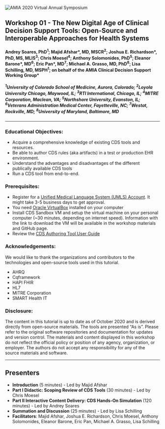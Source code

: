 ![AMIA 2020 Virtual Annual Symposium](https://www.amia.org/sites/default/files/AMIA%202020%20Virtual%20Annual%20Symposium_Webpage%20header_1172x240.jpg)
## Workshop 01 - The New Digital Age of Clinical Decision Support Tools: Open-Source and Interoperable Approaches for Health Systems
#### Andrey Soares, PhD<sup>1</sup>; Majid Afshar*, MD, MSCR<sup>2</sup>; Joshua E. Richardson*, PhD, MS, MLIS<sup>3</sup>; Chris Moesel<sup>4</sup>; Anthony Solomonides, PhD<sup>5</sup>; Eleanor Barone*, MD<sup>6</sup>; Eric Pan*, MD<sup>7</sup>; Michael A. Grasso, MD, PhD<sup>8</sup>; Lisa Schilling, MD, MSPH<sup>1</sup>; on behalf of the AMIA Clinical Decision Support Working Group*
##### <sup>1</sup>University of Colorado School of Medicine, Aurora, Colorado; <sup>2</sup>Loyola University Chicago, Maywood, IL; <sup>3</sup>RTI International, Chicago, IL; <sup>4</sup>MITRE Corporation, Maclean, VA; <sup>5</sup>Northshore University, Evanston, IL; <sup>6</sup>Veterans Administration Medical Center, Fayetteville, NC; <sup>7</sup>Westat, Rockville, MD; <sup>8</sup>University of Maryland, Baltimore, MD
<hr>
 
### Educational Objectives:
- Acquire a comprehensive knowledge of existing CDS tools and resources.
- Be able to author CDS rules (aka artifacts)  in a test or production EHR environment.
- Understand the advantages and disadvantages of the different publically available CDS tools
- Run a CDS tool from end-to-end.
### Prerequisites:
- Register for a [Unified Medical Language System (UMLS) Account](https://uts.nlm.nih.gov//license.html). It might take 3-5 business days to get approval.
- You need [Oracle VirtualBox](https://www.virtualbox.org/) installed on your computer
- Install CDS Sandbox VM and setup the virtual machine on your personal computer (~30 minutes, depending on internet speed). Information with the link to download the VM will be available in the workshop materials and GitHub page.
- Review the [CDS Authoring Tool User Guide](https://cds.ahrq.gov/authoring/documentation)
### Acknowledgements:
We would like to thank the organizations and contributors to the technologies and open-source tools used in this tutorial. 
- AHRQ 
- Cqframework
- HAPI FHIR
- HL7
- MITRE Corporation
- SMART Health IT
### Disclosure: 
The content in this tutorial is up to date as of October 2020 and is derived directly from open-source materials. The tools are presented “As is”. Please refer to the original software repositories and documentation for updates and version control. The materials and content displayed in this workshop do not reflect the official policy or position of any agency, organization, or employer. The authors do not accept any responsibility for any of the source materials and software. 
<hr>

## Presenters
- **Introduction** (5 minutes) - Led by Majid Afshar
- **Part I Didactic: Scoping Review of CDS Tools** (30 minutes) - Led by Chris Moesel 
- **Part II Interactive Content Delivery: CDS Hands-On Simulation** (120 minutes) - Led by Andrey Soares
- **Summation and Discussion** (25 minutes) - Led by Lisa Schilling
- **Facilitators**: Majid Afshar, Joshua E. Richardson, Chris Moesel, Anthony Solomonides, Eleanor Barone, Eric Pan, Michael A. Grasso, Lisa Schilling

